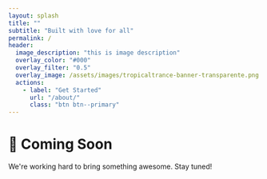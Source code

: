 ```yaml
---
layout: splash
title: ""
subtitle: "Built with love for all"
permalink: /
header:
  image_description: "this is image description"
  overlay_color: "#000"
  overlay_filter: "0.5"
  overlay_image: /assets/images/tropicaltrance-banner-transparente.png
  actions:
    - label: "Get Started"
      url: "/about/"
      class: "btn btn--primary"
---
```


# 🚧 Coming Soon

We're working hard to bring something awesome. Stay tuned!
